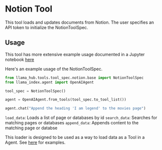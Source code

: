 # Notion Tool

This tool loads and updates documents from Notion. The user specifies an API token to initialize the NotionToolSpec.


## Usage

This tool has more extensive example usage documented in a Jupyter notebook [here](https://github.com/emptycrown/llama-hub/tree/main/llama_hub/tools/notebooks/notion.ipynb)

Here's an example usage of the NotionToolSpec.

```python
from llama_hub.tools.tool_spec.notion.base import NotionToolSpec
from llama_index.agent import OpenAIAgent

tool_spec = NotionToolSpec()

agent = OpenAIAgent.from_tools(tool_spec.to_tool_list())

agent.chat("Append the heading 'I am legend' to the movies page")
```

`load_data`: Loads a list of page or databases by id
`search_data`: Searches for matching pages or databases
`append_data`: Appends content to the matching page or databse

This loader is designed to be used as a way to load data as a Tool in a Agent. See [here](https://github.com/emptycrown/llama-hub/tree/main) for examples.

